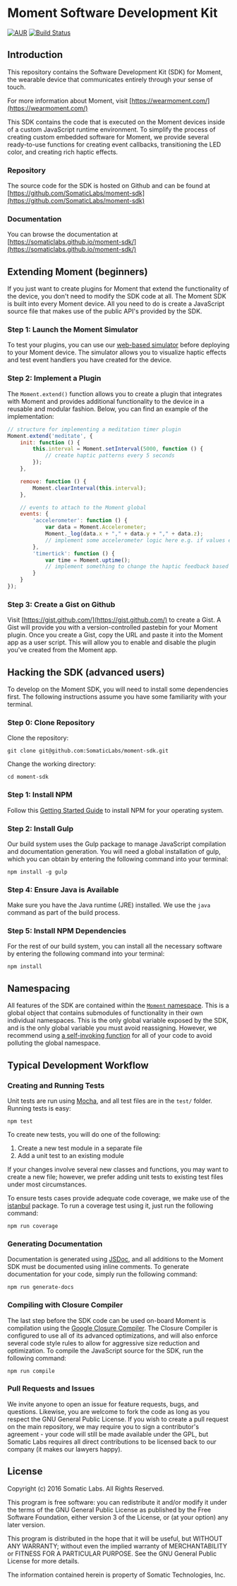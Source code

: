 # Moment Software Development Kit

[![AUR](https://img.shields.io/aur/license/yaourt.svg)](https://github.com/SomaticLabs/moment-sdk/blob/master/LICENSE)
[![Build Status](https://travis-ci.org/SomaticLabs/moment-sdk.svg?branch=master)](https://travis-ci.org/SomaticLabs/moment-sdk)

## Introduction

This repository contains the Software Development Kit (SDK) for Moment, the
wearable device that communicates entirely through your sense of touch.

For more information about Moment, visit [https://wearmoment.com/](https://wearmoment.com/)

This SDK contains the code that is executed on the Moment devices inside of
a custom JavaScript runtime environment. To simplify the process of creating
custom embedded software for Moment, we provide several ready-to-use functions
for creating event callbacks, transitioning the LED color, and creating rich
haptic effects.

### Repository

The source code for the SDK is hosted on Github and can be found at [https://github.com/SomaticLabs/moment-sdk](https://github.com/SomaticLabs/moment-sdk)

### Documentation

You can browse the documentation at [https://somaticlabs.github.io/moment-sdk/](https://somaticlabs.github.io/moment-sdk/)

## Extending Moment (beginners)

If you just want to create plugins for Moment that extend the functionality
of the device, you don't need to modify the SDK
code at all. The Moment SDK is built into every Moment device. All you need
to do is create a JavaScript source file that makes use of the public API's
provided by the SDK.

### Step 1: Launch the Moment Simulator
To test your plugins, you can use our
[web-based simulator](https://somaticlabs.github.io/moment-sim) before
deploying to your Moment device. The simulator allows you to visualize haptic
effects and test event handlers you have created for the device.

### Step 2: Implement a Plugin

The `Moment.extend()` function allows you to create a plugin that integrates
with Moment and provides additional functionality to the device in a reusable
and modular fashion. Below, you can find an example of the implementation:

```js
// structure for implementing a meditation timer plugin
Moment.extend('meditate', {
    init: function () {
        this.interval = Moment.setInterval(5000, function () {
            // create haptic patterns every 5 seconds
        });
    },

    remove: function () {
        Moment.clearInterval(this.interval);
    },

    // events to attach to the Moment global
    events: {
        'accelerometer': function () {
            var data = Moment.Accelerometer;
            Moment._log(data.x + "," + data.y + "," + data.z);
            // implement some accelerometer logic here e.g. if values exceed threshold
        },
        'timertick': function () {
            var time = Moment.uptime();
            // implement something to change the haptic feedback based on the time
        }
    }
});
```

### Step 3: Create a Gist on Github

Visit [https://gist.github.com/](https://gist.github.com/) to create a Gist.
A Gist will provide you with a version-controlled pastebin for your Moment
plugin. Once you create a Gist, copy the URL and paste it into the Moment app
as a user script. This will allow you to enable and disable the plugin you've
created from the Moment app.

## Hacking the SDK (advanced users)

To develop on the Moment SDK, you will need to install some dependencies first.
The following instructions assume you have some familiarity with your terminal.

### Step 0: Clone Repository

Clone the repository:

    git clone git@github.com:SomaticLabs/moment-sdk.git

Change the working directory:

    cd moment-sdk

### Step 1: Install NPM

Follow this [Getting Started Guide](https://docs.npmjs.com/getting-started/installing-node) to
install NPM for your operating system.

### Step 2: Install Gulp

Our build system uses the Gulp package to manage JavaScript compilation and
documentation generation. You will need a global installation of gulp, which
you can obtain by entering the following command into your terminal:

    npm install -g gulp

### Step 4: Ensure Java is Available

Make sure you have the Java runtime (JRE) installed. We use the `java` command
as part of the build process.

### Step 5: Install NPM Dependencies

For the rest of our build system, you can install all the necessary software by
entering the following command into your terminal:

    npm install

## Namespacing

All features of the SDK are contained within the [`Moment` namespace](https://somaticlabs.github.io/moment-sdk/Moment.html). This is a
global object that contains submodules of functionality in their own individual
namespaces. This is the only global variable exposed by the SDK, and is the
only global variable you must avoid reassigning. However, we recommend using
[a self-invoking function](https://stackoverflow.com/questions/592396/what-is-the-purpose-of-a-self-executing-function-in-javascript) for all of
your code to avoid polluting the global namespace.

## Typical Development Workflow

### Creating and Running Tests

Unit tests are run using [Mocha](https://www.npmjs.com/package/mocha), and
all test files are in the `test/` folder. Running tests is easy:

    npm test

To create new tests, you will do one of the following:

1. Create a new test module in a separate file
2. Add a unit test to an existing module

If your changes involve several new classes and functions, you may want to
create a new file; however, we prefer adding unit tests to existing test files
under most circumstances.

To ensure tests cases provide adequate code coverage, we make use of the
[istanbul](https://www.npmjs.com/package/istanbul) package. To run a coverage
test using it, just run the following command:

    npm run coverage

### Generating Documentation

Documentation is generated using [JSDoc](http://usejsdoc.org/), and all
additions to the Moment SDK must be documented using inline comments.
To generate documentation for your code, simply run the following command:

    npm run generate-docs

### Compiling with Closure Compiler

The last step before the SDK code can be used on-board Moment is compilation
using the
[Google Closure Compiler](https://github.com/google/closure-compiler/).
The Closure Compiler is configured to use all of its advanced optimizations,
and will also enforce several code style rules to allow for aggressive size
reduction and optimization. To compile the JavaScript source for the SDK, run the following command:

    npm run compile

### Pull Requests and Issues

We invite anyone to open an issue for feature requests, bugs, and questions.
Likewise, you are welcome to fork the code as long as you respect the GNU General Public License. If you wish to create a pull request on the main repository, we may require you to sign a contributor's agreement - your code will still be made available under the GPL, but Somatic Labs requires all direct contributions to be licensed back to our company (it makes our lawyers happy).

## License
Copyright (c) 2016 Somatic Labs. All Rights Reserved.

This program is free software: you can redistribute it and/or modify
it under the terms of the GNU General Public License as published by
the Free Software Foundation, either version 3 of the License, or
(at your option) any later version.

This program is distributed in the hope that it will be useful,
but WITHOUT ANY WARRANTY; without even the implied warranty of
MERCHANTABILITY or FITNESS FOR A PARTICULAR PURPOSE.  See the
GNU General Public License for more details.

The information contained herein is property of Somatic Technologies, Inc.
